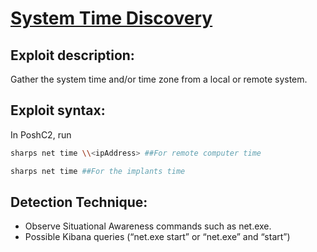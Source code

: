 # [System Time Discovery]()

## Exploit description:
Gather the system time and/or time zone from a local or remote system.

## Exploit syntax:
In PoshC2, run 
```sh
sharps net time \\<ipAddress> ##For remote computer time

sharps net time ##For the implants time
```
## Detection Technique:
* Observe Situational Awareness commands such as net.exe. 
* Possible Kibana queries (“net.exe start” or “net.exe” and “start”)
